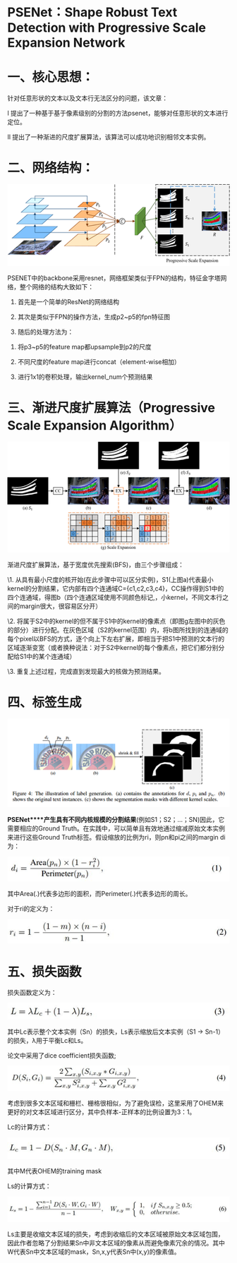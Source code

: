 # PSENet：Shape Robust Text Detection with Progressive Scale Expansion Network

# 一、核心思想：

针对任意形状的文本以及文本行无法区分的问题，该文章：

l  提出了一种基于基于像素级别的分割的方法psenet，能够对任意形状的文本进行定位。

Il 提出了一种渐进的尺度扩展算法，该算法可以成功地识别相邻文本实例。

# 二、网络结构：

![img](figure/1.png)

PSENET中的backbone采用resnet，网络框架类似于FPN的结构，特征金字塔网络，整个网络的结构大致如下：

1. 首先是一个简单的ResNet的网络结构

2. 其次是类似于FPN的操作方法，生成p2~p5的fpn特征图

3. 随后的处理方法为：

1)    将p3~p5的feature map都upsample到p2的尺度

2)    不同尺度的feature map进行concat（element-wise相加）

3)    进行1x1的卷积处理，输出kernel_num个预测结果

# 三、渐进尺度扩展算法（Progressive Scale Expansion Algorithm）

![img](figure/2.png)

渐进尺度扩展算法，基于宽度优先搜索(BFS)，由三个步骤组成：

\1.    从具有最小尺度的核开始(在此步骤中可以区分实例)，S1(上图a)代表最小kernel的分割结果，它内部有四个连通域C={c1,c2,c3,c4}，CC操作得到S1中的四个连通域，得图b（四个连通区域使用不同颜色标记,，小kernel，不同文本行之间的margin很大，很容易区分开）

\2.    将属于S2中的kernel的但不属于S1中的kernel的像素点（即图g左图中的灰色的部分）进行分配。在灰色区域（S2的kernel范围）内，将b图所找到的连通域的每个pixel以BFS的方式，逐个向上下左右扩展，即相当于把S1中预测的文本行的区域逐渐变宽（或者换种说法：对于S2中kernel的每个像素点，把它们都分别分配给S1中的某个连通域）

\3.    重复上述过程，完成直到发现最大的核做为预测结果。

# 四、标签生成

![img](figure/3.png)

**PSENet****产生具有不同内核规模的分割结果**(例如S1；S2；...；SN)因此，它需要相应的Ground Truth。在实践中，可以简单且有效地通过缩减原始文本实例来进行这些Ground Truth标签。假设缩放的比例为ri，则pn和pi之间的margin di为：

![img](figure/4.png)

其中Area(.)代表多边形的面积，而Perimeter(.)代表多边形的周长。

对于ri的定义为：

![img](figure/5.png)

# 五、损失函数

损失函数定义为：

![preview](figure/6.png)

其中Lc表示整个文本实例（Sn）的损失，Ls表示缩放后文本实例（S1 -> Sn-1）的损失，λ用于平衡Lc和Ls。

论文中采用了dice coefficient损失函数;

![preview](figure/7.png)

考虑到很多文本区域和栅栏、栅格很相似，为了避免误检，这里采用了OHEM来更好的对文本区域进行区分，其中负样本-正样本的比例设置为3：1。

Lc的计算方式：

![preview](figure/8.png)

其中M代表OHEM的training mask

Ls的计算方式：

![preview](figure/9.png)

Ls主要是收缩文本区域的损失，考虑到收缩后的文本区域被原始文本区域包围，因此作者忽略了分割结果Sn中非文本区域的像素从而避免像素冗余的情况。其中W代表Sn中文本区域的mask，Sn,x,y代表Sn中(x,y)的像素值。
